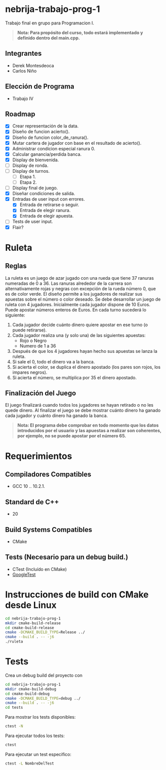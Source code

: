 # nebrija-trabajo-prog-1

Trabajo final en grupo para Programacion I.

> **Nota: Para propósito del curso, todo estará implementado y definido dentro del main.cpp.**

## Integrantes

- Derek Montesdeoca
- Carlos Niño

## Elección de Programa

- Trabajo IV

## Roadmap

- [x] Crear representación de la data.
- [x] Diseño de funcion acierto().
- [x] Diseño de funcion color_de_ranura().
- [x] Mutar cartera de jugador con base en el resultado de acierto().
- [x] Administrar condicion especial ranura 0.
- [x] Calcular ganancia/perdida banca.
- [x] Display de bienvenida.
- [ ] Display de ronda.
- [ ] Display de turnos.
  - [ ] Etapa 1.
  - [ ] Etapa 2.
- [ ] Display final de juego.
- [x] Diseñar condiciones de salida.
- [x] Entradas de user input con errores.
  - [x] Entrada de retirarse o seguir.
  - [x] Entrada de elegir ranura.
  - [x] Entrada de elegir apuesta.
- [ ] Tests de user input.
- [x] Flair?

# Ruleta

## Reglas

La ruleta es un juego de azar jugado con una rueda que tiene 37 ranuras
numeradas de 0 a 36. Las ranuras alrededor de la carrera son alternativamente
rojas y negras con excepción de la rueda número 0, que es de color verde. El
diseño permite a los jugadores de realizar sus apuestas sobre el número o color
deseado. Se debe desarrollar un juego de ruleta con 4 jugadores. Inicialmente
cada jugador dispone de 10 Euros. Puede apostar números enteros de Euros. En
cada turno sucederá lo siguiente:

1. Cada jugador decide cuánto dinero quiere apostar en ese turno (o puede
   retirarse).
2. Cada jugador realiza una (y solo una) de las siguientes apuestas:
    - Rojo o Negro
    - Numero de 1 a 36
3. Después de que los 4 jugadores hayan hecho sus apuestas se lanza la ruleta.
4. Si sale el 0, todo el dinero va a la banca.
5. Si acierta el color, se duplica el dinero apostado (los pares son rojos, los
   impares negros).
6. Si acierta el número, se multiplica por 35 el dinero apostado.

## Finalización del Juego

El juego finalizará cuando todos los jugadores se hayan retirado o no les quede
dinero. Al finalizar el juego se debe mostrar cuánto dinero ha ganado cada
jugador y cuánto dinero ha ganado la banca.
> **Nota: El programa debe comprobar en todo momento que los datos introducidos por el usuario y las apuestas a realizar son coherentes, por ejemplo, no se puede apostar por el número 65.**

# Requerimientos

## Compiladores Compatibles
- GCC 10 .. 10.2.1.

## Standard de C++
- 20

## Build Systems Compatibles
- CMake

## Tests (Necesario para un debug build.)
- CTest (Incluído en CMake)
- [GoogleTest](https://github.com/google/googletest)

# Instrucciones de build con CMake desde Linux
```bash
cd nebrija-trabajo-prog-1
mkdir cmake-build-release
cd cmake-build-release
cmake -DCMAKE_BUILD_TYPE=Release ../
cmake --build . -- -j6
./ruleta
```

# Tests
Crea un debug build del proyecto con
```bash
cd nebrija-trabajo-prog-1
mkdir cmake-build-debug
cd cmake-build-debug
cmake -DCMAKE_BUILD_TYPE=debug ../
cmake --build . -- -j6
cd tests
```

Para mostrar los tests disponibles:
```bash
ctest -N
```

Para ejecutar todos los tests:
```bash
ctest
```

Para ejecutar un test especifico:
```bash
ctest -L NombreDelTest
```
